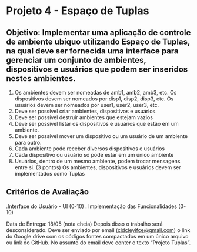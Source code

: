 # Projeto 4 - Espaço de Tuplas

## Objetivo: Implementar uma aplicação de controle de ambiente ubíquo utilizando Espaço de Tuplas, na qual deve ser fornecida uma interface para gerenciar um conjunto de ambientes, dispositivos e usuários que podem ser inseridos nestes ambientes.

1. Os ambientes devem ser nomeadas de amb1, amb2, amb3, etc. Os dispositivos devem ser  nomeados por disp1, disp2, disp3, etc. Os usuários devem ser nomeados por user1, user2, user3, etc.
1. Deve ser possível criar ambientes, dispositivos e usuários.
1. Deve ser possível destruir ambientes que estejam vazios
1. Deve ser possível listar os dispositivos e usuários que estão em um ambiente.
1. Deve ser possível mover um dispositivo ou um usuário de um ambiente para outro.
1. Cada ambiente pode receber diversos dispositivos e usuários
1. Cada dispositivo ou usuário só pode estar em um único ambiente
1. Usuários, dentro de um mesmo ambiente, podem trocar mensagens entre si. (3 pontos)
   Os ambientes, dispositivos e usuários devem ser implementados como Tuplas

## Critérios de Avaliação

.Interface do Usuário - UI (0-10)
. Implementação das Funcionalidades (0-10)

Data de Entrega: 18/05 (nota cheia)
Depois disso o trabalho será desconsiderado.
Deve ser enviado por email (cidcleyifce@gmail.com) o link do Google drive com os códigos fontes
compactados em um único arquivo ou link do GitHub. No assunto do email deve conter o texto
“Projeto Tuplas”.
